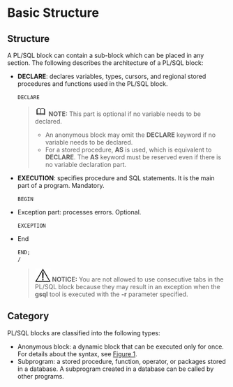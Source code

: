 # Basic Structure<a name="EN-US_TOPIC_0289900940"></a>

## Structure<a name="en-us_topic_0283136783_en-us_topic_0237122217_en-us_topic_0059778559_s764fc3b756ed40e6a5ad9af5559feafa"></a>

A PL/SQL block can contain a sub-block which can be placed in any section. The following describes the architecture of a PL/SQL block:

-   **DECLARE**: declares variables, types, cursors, and regional stored procedures and functions used in the PL/SQL block.

    ```
    DECLARE
    ```

    >![](public_sys-resources/icon-note.gif) **NOTE:** 
    >This part is optional if no variable needs to be declared.
    >-   An anonymous block may omit the  **DECLARE**  keyword if no variable needs to be declared.
    >-   For a stored procedure,  **AS**  is used, which is equivalent to  **DECLARE**. The  **AS**  keyword must be reserved even if there is no variable declaration part.

-   **EXECUTION**: specifies procedure and SQL statements. It is the main part of a program. Mandatory.

    ```
    BEGIN
    ```

-   Exception part: processes errors. Optional.

    ```
    EXCEPTION
    ```

-   End

    ```
    END;
    /
    ```

    >![](public_sys-resources/icon-notice.gif) **NOTICE:** 
    >You are not allowed to use consecutive tabs in the PL/SQL block because they may result in an exception when the  **gsql**  tool is executed with the  **-r**  parameter specified.


## Category<a name="en-us_topic_0283136783_en-us_topic_0237122217_en-us_topic_0059778559_se3799278381c4fcc9654d957d2f87ba0"></a>

PL/SQL blocks are classified into the following types:

-   Anonymous block: a dynamic block that can be executed only for once. For details about the syntax, see  [Figure 1](anonymous-blocks.md#en-us_topic_0283137481_en-us_topic_0237122218_en-us_topic_0059779171_f19ed9f384e0646f29744951d7eec8c3b).
-   Subprogram: a stored procedure, function, operator, or packages stored in a database. A subprogram created in a database can be called by other programs.

